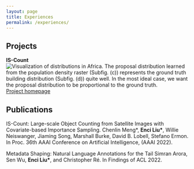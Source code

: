 ```yaml
---
layout: page
title: Experiences
permalink: /experiences/
---
```


## Projects

**IS-Count**
![Visualization of distributions in Africa. The proposal distribution learned from the population density raster (Subfig. (c)) represents the ground truth building distribution (Subfig. (d)) quite well. In the most ideal case, we want the proposal distribution to be proportional to the ground truth.](../assets/projects/is_count/visualization.png)
[Project homepage](https://is-count.github.io/)

## Publications

IS-Count: Large-scale Object Counting from Satellite Images with Covariate-based Importance Sampling. 
Chenlin Meng*, **Enci Liu\***, Willie Neiswanger, Jiaming Song, Marshall Burke, David B. Lobell, Stefano Ermon. 
In Proc. 36th AAAI Conference on Artificial Intelligence, (AAAI 2022).

Metadata Shaping: Natural Language Annotations for the Tail
Simran Arora, Sen Wu, **Enci Liu\***, and Christopher Ré. 
In Findings of ACL 2022.